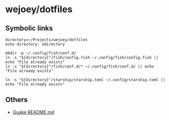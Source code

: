 # wejoey/dotfiles

## Symbolic links

```shell
directory=~/Projects/wejoey/dotfiles
echo directory: $directory

mkdir -p ~/.config/fish/conf.d/
ln -s "${directory}"/fish/config.fish ~/.config/fish/config.fish || echo "File already exists"
ln -s "${directory}"/fish/conf.d/* ~/.config/fish/conf.d/ || echo "File already exists"

ln -s "${directory}"/starship/starship.toml ~/.config/starship.toml || echo "File already exists"
```

## Others

- [Guake README.md](./guake/README.md)
